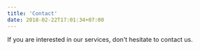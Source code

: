 ```yaml
---
title: 'Contact'
date: 2018-02-22T17:01:34+07:00
---
```


If you are interested in our services, don't hesitate to contact us.
